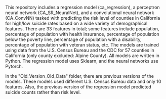 This repository includes a regression model (ca_regression), a perceptron neural network (CA_SR_NeuralNet), and a convolutional neural network (CA_ConvNN) tasked with predicting the risk level of counties in California for high/low suicide rates based on a wide variety of demographical features. There are 33 features in total; some features include population, percentage of population with health insurance, percentage of population below the poverty line, percentage of population with a disability, percentage of population with veteran status, etc. The models are trained using data from the U.S. Census Bureau and the CDC for 57 counties in California (only county excluded: Alpine County). All models are written in Python. The regression model uses Sklearn, and the neural networks use Pytorch. 

In the "Old_Version_Old_Data" folder, there are previous versions of the models. These models used different U.S. Census Bureau data and only 10 features. Also, the previous version of the regression model predicted suicide counts rather than risk level.
